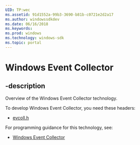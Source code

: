 ```yaml
---
UID: TP:wec
ms.assetid: 91d1552a-99b3-3690-b81b-c0721e2d2a17
ms.author: windowssdkdev
ms.date: 06/16/2018
ms.keywords: 
ms.prod: windows
ms.technology: windows-sdk
ms.topic: portal
---
```


# Windows Event Collector

## -description

Overview of the Windows Event Collector technology.

To develop Windows Event Collector, you need these headers:

 * [evcoll.h](../evcoll/index.md)

For programming guidance for this technology, see:
* [Windows Event Collector](/windows/desktop/wec)

